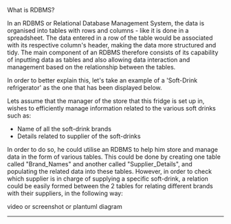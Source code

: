 What is RDBMS?

In an RDBMS or Relational Database Management System, the data is organised into tables with rows and columns - like it is done in a spreadsheet. The data entered in a row of the table would be associated with its respective column's header, making the data more structured and tidy. The main component of an RDBMS therefore consists of its capability of inputting data as tables and also allowing data interaction and management based on the relationship between the tables. 

In order to better explain this, let's take an example of a 'Soft-Drink refrigerator' as the one that has been displayed below.

Lets assume that the manager of the store that this fridge is set up in, wishes to efficiently manage information related to the various soft drinks such as:
- Name of all the soft-drink brands
- Details related to supplier of the soft-drinks

In order to do so, he could utilise an RDBMS to help him store and manage data in the form of various tables. This could be done by creating one table called "Brand_Names" and another called "Supplier_Details", and populating the related data into these tables. However, in order to check which supplier is in charge of supplying a specific soft-drink, a relation could be easily formed between the 2 tables for relating different brands with their suppliers, in the following way:

video or screenshot or plantuml diagram

--------
